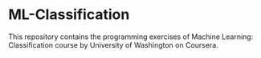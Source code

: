 # ML-Classification
This repository contains the programming exercises of Machine Learning: Classification course by University of Washington on Coursera.
